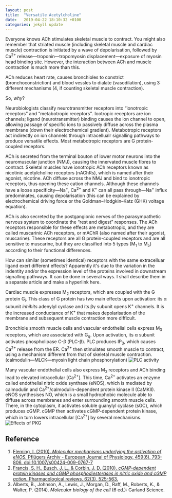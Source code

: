 ```yaml
---
layout: post
title:  "Versatile Acetylcholine"
date:   2019-04-22 18:10:32 +0100
categories: jekyll update
---
```

Everyone knows ACh stimulates skeletal muscle to contract. You might also remember that striated muscle (including skeletal muscle and cardiac muscle) contraction is initiated by a wave of depolarisation, followed by Ca<sup>2+</sup> release—troponin—tropomyosin displacement—exposure of myosin head binding site. However, the interaction between ACh and muscle contraction is much more than this.

ACh reduces heart rate, causes bronchioles to constrict (bronchoconstriction) and blood vessles to dialate (vasodilation), using 3 different mechanisms (4, if counting skeletal muscle contraction).

So, _why_?

Neurobiologists classify neurotransmitter receptors into <q>ionotropic receptors</q> and <q>metabotropic receptors</q>. Iootropic receptors are ion channels; ligand (neurotransmitter) binding causes the ion channel to open, allowing passage of specific ions to passively diffuse across the plasma membrane (down their electrochemical gradient). Metabotropic receptors act indirectly on ion channels through intracellualr signalling pathways to produce versatile effects. Most metabotropic receptors are G protein-coupled receptors.

ACh is secreted from the terminal bouton of lower motor neurons into the neuromuscular junction (NMJ), causing the innervated muscle fibres to contract. Skeletal muscles have ionotropic ACh receptors known as nicotinic acetylcholine receptors (nAChRs), which is named after their agonist, nicotine. ACh diffuse across the NMJ and bind to ionotropic receptors, thus opening these cation channels. Although these channels have a loose specificity—Na<sup>+</sup>, Ca<sup>2+</sup> and K<sup>+</sup> can all pass through—Na<sup>+</sup> influx predominates, causing depolarisation (this can be explained by electrochemical driving force or the Goldman–Hodgkin–Katz (GHK) voltage equation).

ACh is also secreted by the postgangionic nerves of the parasympathetic nervous system to coordinate the <q>rest and digest</q> responses. The ACh receptors responsible for these effects are metabotropic, and they are called muscarinic ACh receptors, or mAChR (also named after their agonist, muscarine). These receptors are all G protein-coupled receptors and are all sensitive to muscarine, but they are classified into 5 types (M<sub>1</sub> to M<sub>5</sub>) according to their functional differences.

How can similar (sometimes identical) receptors with the same extracelluar ligand exert different effects? Apparently it's due to the variation in the indentity and/or the expression level of the proteins involved in downstream signalling pathways. It can be done in several ways. I shall describe them in a separate article and make a hyperlink here.

Cardiac muscle expresses M<sub>2</sub> receptors, which are coupled with the G protein G<sub>i</sub>. This class of G protein has two main effects upon activation: its α subunit _inhibits_ adenylyl cyclase and its βγ subunit opens K<sup>+</sup> channels. It is the increased conductance of K<sup>+</sup> that makes depolarisation of the membrane and subsequent muscle contraction more difficult.

Bronchiole smooth muscle cells and vascular endothelial cells express M<sub>3</sub> receptors, which are associated with G<sub>q</sub>. Upon activation, its α subunit activates phospholipase C-β (PLC-β). PLC produces IP<sub>3</sub>, which causes Ca<sup>2+</sup> release from the ER. Ca<sup>2+</sup> then stimulates smooth muscle to contract, using a mechanism different from that of skeletal muscle contraction. (calmodulin—MLCK—myosin light chain phosphorylation) ![PLC activity](https://upload.wikimedia.org/wikipedia/commons/f/fd/General_reaction_catalyzed_by_phospholipase_C.tiff)

Many vascular endothelial cells also express M<sub>3</sub> receptors and ACh binding lead to elevated intracellular [Ca<sup>2+</sup>]. This time, Ca<sup>2+</sup> activates an enzyme called endothelial nitric oxide synthase (eNOS), which is mediated by calmodulin and Ca<sup>2+</sup>/calmodulin-dependent protein kinase II (CaMKII). eNOS synthesises NO, which is a small hydrophobic molecule able to diffuse across membranes and enter surrounding smooth muscle cells. There, in the cytoplasm, it activates soluble guanylyl cyclase (sGC), which produces cGMP. cGMP then activates cGMP-dependent protein kinase, which in turn lowers intracellular [Ca<sup>2+</sup>] by several mechanisms. ![Effects of PKG](https://i.loli.net/2019/04/24/5cbf651da9dd8.png)

## Reference

1.  [Fleming, I. (2010). _Molecular mechanisms underlying the activation of eNOS._ Pflügers Archiv - European Journal of Physiology, 459(6), 793-806\. doi:10.1007/s00424-009-0767-7](https://doi.org/10.1007/s00424-009-0767-7)
2.  [Francis, S. H., Busch, J. L., & Corbin, J. D. (2010). _cGMP-dependent protein kinases and cGMP phosphodiesterases in nitric oxide and cGMP action._ Pharmacological reviews, 62(3), 525-563.](https://doi.org/10.1124/pr.110.002907)
3.  Alberts, B., Johnson, A., Lewis, J., Morgan, D., Raff, M., Roberts, K., & Walter, P. (2014). _Molecular biology of the cell_ (6 ed.): Garland Science.